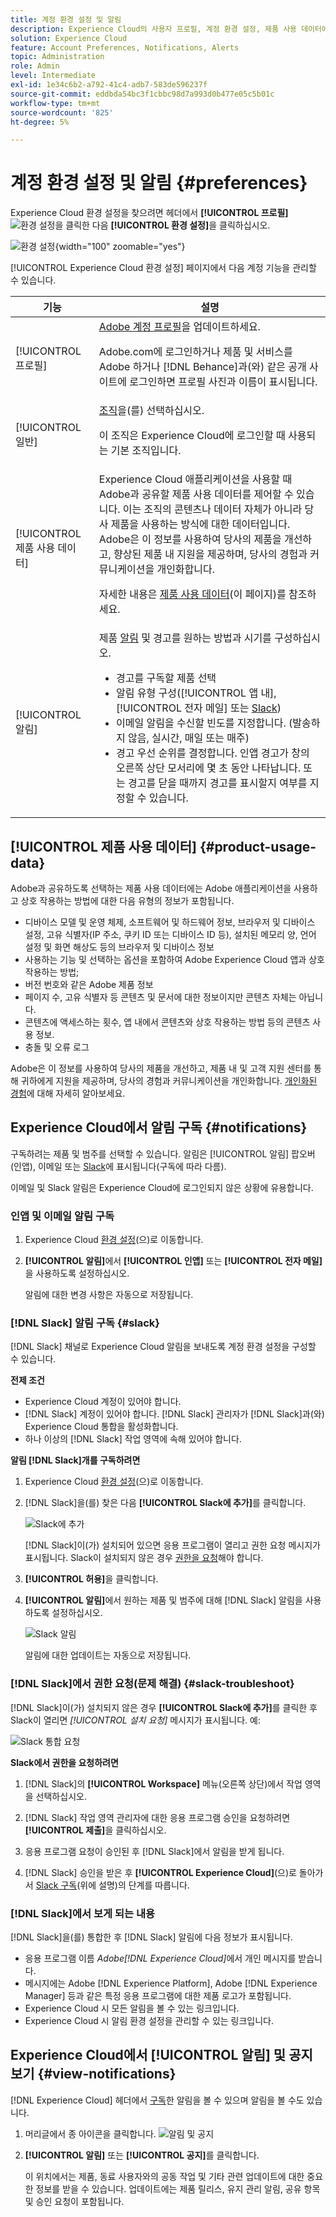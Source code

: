 ```yaml
---
title: 계정 환경 설정 및 알림
description: Experience Cloud의 사용자 프로필, 계정 환경 설정, 제품 사용 데이터에 대해 알아봅니다. 전자 메일 및  [!DNL Slack]에 대한 제품 알림을 구독하고 제품 알림을 설정합니다.
solution: Experience Cloud
feature: Account Preferences, Notifications, Alerts
topic: Administration
role: Admin
level: Intermediate
exl-id: 1e34c6b2-a792-41c4-adb7-583de596237f
source-git-commit: eddbda54bc3f1cbbc98d7a993d0b477e05c5b01c
workflow-type: tm+mt
source-wordcount: '825'
ht-degree: 5%

---
```


# 계정 환경 설정 및 알림 {#preferences}

Experience Cloud 환경 설정을 찾으려면 헤더에서 **[!UICONTROL 프로필]** ![환경 설정](../assets/preferences-icon-sm.png)을 클릭한 다음 **[!UICONTROL 환경 설정]**&#x200B;을 클릭하십시오.

![환경 설정](../assets/preferences-navigation.png){width="100" zoomable="yes"}

[!UICONTROL Experience Cloud 환경 설정] 페이지에서 다음 계정 기능을 관리할 수 있습니다.

| 기능 | 설명 |
|--- |--- |
| [!UICONTROL 프로필] | [Adobe 계정 프로필](https://account.adobe.com/kr/profile)을 업데이트하세요. <p>Adobe.com에 로그인하거나 제품 및 서비스를 Adobe 하거나 [!DNL Behance]과(와) 같은 공개 사이트에 로그인하면 프로필 사진과 이름이 표시됩니다. |
| [!UICONTROL 일반] | [조직](../administration/organizations.md)을(를) 선택하십시오.<p>이 조직은 Experience Cloud에 로그인할 때 사용되는 기본 조직입니다. |
| [!UICONTROL 제품 사용 데이터] | Experience Cloud 애플리케이션을 사용할 때 Adobe과 공유할 제품 사용 데이터를 제어할 수 있습니다. 이는 조직의 콘텐츠나 데이터 자체가 아니라 당사 제품을 사용하는 방식에 대한 데이터입니다. Adobe은 이 정보를 사용하여 당사의 제품을 개선하고, 향상된 제품 내 지원을 제공하며, 당사의 경험과 커뮤니케이션을 개인화합니다. <p>자세한 내용은 [제품 사용 데이터](#product-usage-data)(이 페이지)를 참조하세요. |
| [!UICONTROL 알림] | 제품 [알림](#subscribe-to-notifications-in-experience-cloud) 및 경고를 원하는 방법과 시기를 구성하십시오. <ul><li>경고를 구독할 제품 선택</li><li>알림 유형 구성([!UICONTROL 앱 내], [!UICONTROL 전자 메일] 또는 [Slack](#slack-notifications))</li><li>이메일 알림을 수신할 빈도를 지정합니다. (발송하지 않음, 실시간, 매일 또는 매주)</li><li>경고 우선 순위를 결정합니다. 인앱 경고가 창의 오른쪽 상단 모서리에 몇 초 동안 나타납니다. 또는 경고를 닫을 때까지 경고를 표시할지 여부를 지정할 수 있습니다.</li></ul> |

## [!UICONTROL 제품 사용 데이터] {#product-usage-data}

Adobe과 공유하도록 선택하는 제품 사용 데이터에는 Adobe 애플리케이션을 사용하고 상호 작용하는 방법에 대한 다음 유형의 정보가 포함됩니다.

* 디바이스 모델 및 운영 체제, 소프트웨어 및 하드웨어 정보, 브라우저 및 디바이스 설정, 고유 식별자(IP 주소, 쿠키 ID 또는 디바이스 ID 등), 설치된 메모리 양, 언어 설정 및 화면 해상도 등의 브라우저 및 디바이스 정보
* 사용하는 기능 및 선택하는 옵션을 포함하여 Adobe Experience Cloud 앱과 상호 작용하는 방법;
* 버전 번호와 같은 Adobe 제품 정보
* 페이지 수, 고유 식별자 등 콘텐츠 및 문서에 대한 정보이지만 콘텐츠 자체는 아닙니다.
* 콘텐츠에 액세스하는 횟수, 앱 내에서 콘텐츠와 상호 작용하는 방법 등의 콘텐츠 사용 정보.
* 충돌 및 오류 로그

Adobe은 이 정보를 사용하여 당사의 제품을 개선하고, 제품 내 및 고객 지원 센터를 통해 귀하에게 지원을 제공하며, 당사의 경험과 커뮤니케이션을 개인화합니다. [개인화된 경험](personalized-learning.md)에 대해 자세히 알아보세요.

## Experience Cloud에서 알림 구독 {#notifications}

구독하려는 제품 및 범주를 선택할 수 있습니다. 알림은 [!UICONTROL 알림] 팝오버(인앱), 이메일 또는 [Slack](#slack-notifications)에 표시됩니다(구독에 따라 다름).

이메일 및 Slack 알림은 Experience Cloud에 로그인되지 않은 상황에 유용합니다.

### 인앱 및 이메일 알림 구독

1. Experience Cloud [환경 설정](https://experience.adobe.com/preferences)(으)로 이동합니다.

1. **[!UICONTROL 알림]**&#x200B;에서 **[!UICONTROL 인앱]** 또는 **[!UICONTROL 전자 메일]**&#x200B;을 사용하도록 설정하십시오.

   알림에 대한 변경 사항은 자동으로 저장됩니다.

### [!DNL Slack] 알림 구독 {#slack}

[!DNL Slack] 채널로 Experience Cloud 알림을 보내도록 계정 환경 설정을 구성할 수 있습니다.

**전제 조건**

* Experience Cloud 계정이 있어야 합니다.
* [!DNL Slack] 계정이 있어야 합니다. [!DNL Slack] 관리자가 [!DNL Slack]과(와) Experience Cloud 통합을 활성화합니다.
* 하나 이상의 [!DNL Slack] 작업 영역에 속해 있어야 합니다.

**알림 [!DNL Slack]개를 구독하려면**

1. Experience Cloud [환경 설정](https://experience.adobe.com/preferences)(으)로 이동합니다.

1. [!DNL Slack]을(를) 찾은 다음 **[!UICONTROL Slack에 추가]**&#x200B;를 클릭합니다.

   ![Slack에 추가](../assets/add-to-slack.png)

   [!DNL Slack]이(가) 설치되어 있으면 응용 프로그램이 열리고 권한 요청 메시지가 표시됩니다. Slack이 설치되지 않은 경우 [권한을 요청](#slack-troubleshoot)해야 합니다.

1. **[!UICONTROL 허용]**&#x200B;을 클릭합니다.

1. **[!UICONTROL 알림]**&#x200B;에서 원하는 제품 및 범주에 대해 [!DNL Slack] 알림을 사용하도록 설정하십시오.

   ![Slack 알림](../assets/slack.png)

   알림에 대한 업데이트는 자동으로 저장됩니다.

### [!DNL Slack]에서 권한 요청(문제 해결) {#slack-troubleshoot}

[!DNL Slack]이(가) 설치되지 않은 경우 **[!UICONTROL Slack에 추가]**&#x200B;를 클릭한 후 Slack이 열리면 _[!UICONTROL 설치 요청]_ 메시지가 표시됩니다. 예:

![Slack 통합 요청](../assets/slack-workspace.png)

**Slack에서 권한을 요청하려면**

1. [!DNL Slack]의 **[!UICONTROL Workspace]** 메뉴(오른쪽 상단)에서 작업 영역을 선택하십시오.

1. [!DNL Slack] 작업 영역 관리자에 대한 응용 프로그램 승인을 요청하려면 **[!UICONTROL 제출]**&#x200B;을 클릭하십시오.

1. 응용 프로그램 요청이 승인된 후 [!DNL Slack]에서 알림을 받게 됩니다.

1. [!DNL Slack] 승인을 받은 후 **[!UICONTROL Experience Cloud]**(으)로 돌아가서 [Slack 구독](#slack-notifications)(위에 설명)의 단계를 따릅니다.

### [!DNL Slack]에서 보게 되는 내용

[!DNL Slack]을(를) 통합한 후 [!DNL Slack] 알림에 다음 정보가 표시됩니다.

* 응용 프로그램 이름 _Adobe[!DNL Experience Cloud]_&#x200B;에서 개인 메시지를 받습니다.
* 메시지에는 Adobe [!DNL Experience Platform], Adobe [!DNL Experience Manager] 등과 같은 특정 응용 프로그램에 대한 제품 로고가 포함됩니다.
* Experience Cloud 시 모든 알림을 볼 수 있는 링크입니다.
* Experience Cloud 시 알림 환경 설정을 관리할 수 있는 링크입니다.

## Experience Cloud에서 [!UICONTROL 알림] 및 공지 보기 {#view-notifications}

[!DNL Experience Cloud] 헤더에서 [구독](#notifications)한 알림을 볼 수 있으며 알림을 볼 수도 있습니다.

1. 머리글에서 종 아이콘을 클릭합니다. ![알림 및 공지](../assets/bell-icon.png)

1. **[!UICONTROL 알림]** 또는 **[!UICONTROL 공지]**&#x200B;를 클릭합니다.

   이 위치에서는 제품, 동료 사용자와의 공동 작업 및 기타 관련 업데이트에 대한 중요한 정보를 받을 수 있습니다. 업데이트에는 제품 릴리스, 유지 관리 알림, 공유 항목 및 승인 요청이 포함됩니다.
